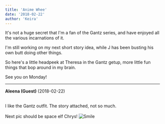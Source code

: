 ```yaml
---
title: 'Anime Whee'
date: '2018-02-22'
author: 'Keira'
---
```


<p>It's not a huge secret that I'm a fan of the Gantz series, and have enjoyed all the various incarnations of it.</p><p>I'm still working on my next short story idea, while J has been busting his own butt doing other things. </p><p>So here's a little headpeek at Theresa in the Gantz getup, more little fun things that bop around in my brain.</p><p>See you on Monday!</p>

---
**Aleena (Guest)** (2018-02-22)

<br> I like the Gantz outfit. The story attached, not so much.<br><br>Next pic should be space elf Chrys! <img src="//smilies/smile.gif" alt="Smile" border="0"><br>


